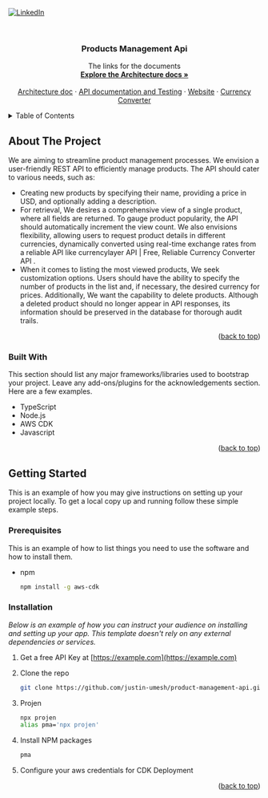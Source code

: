 <!-- Improved compatibility of back to top link: See: https://github.com/othneildrew/Best-README-Template/pull/73 -->
<a name="readme-top"></a>
<!--
*** Thanks for checking out the Best-README-Template. If you have a suggestion
*** that would make this better, please fork the repo and create a pull request
*** or simply open an issue with the tag "enhancement".
*** Don't forget to give the project a star!
*** Thanks again! Now go create something AMAZING! :D
-->



<!-- PROJECT SHIELDS -->
<!--
*** I'm using markdown "reference style" links for readability.
*** Reference links are enclosed in brackets [ ] instead of parentheses ( ).
*** See the bottom of this document for the declaration of the reference variables
*** for contributors-url, forks-url, etc. This is an optional, concise syntax you may use.
*** https://www.markdownguide.org/basic-syntax/#reference-style-links
-->
[![LinkedIn][linkedin-shield]][linkedin-url]



<!-- PROJECT LOGO -->
<br />
<div align="center">
  <h3 align="center">Products Management Api</h3>

  <p align="center">
    The links for the documents
    <br />
    <a href="https://justinumesh.atlassian.net/wiki/external/ZDUxYmEzMTcyZDU4NDIzYzhlZWZhYjZmYmM0ZWUyYjI"><strong>Explore the Architecture docs »</strong></a>
    <br />
    <br />
    <a href="https://justinumesh.atlassian.net/wiki/external/ZDUxYmEzMTcyZDU4NDIzYzhlZWZhYjZmYmM0ZWUyYjI">Architecture doc</a>
    ·
    <a href="https://zvmm013xnd.execute-api.us-east-1.amazonaws.com/prod/v1/explorer">API documentation and Testing</a>
    ·
    <a href="https://">Website</a>
    ·
    <a href="https://console.fastforex.io/">Currency Converter</a>
  </p>
</div>



<!-- TABLE OF CONTENTS -->
<details>
  <summary>Table of Contents</summary>
  <ol>
    <li>
      <a href="#about-the-project">About The Project</a>
      <ul>
        <li><a href="#built-with">Built With</a></li>
      </ul>
    </li>
    <li>
      <a href="#getting-started">Getting Started</a>
      <ul>
        <li><a href="#prerequisites">Prerequisites</a></li>
        <li><a href="#installation">Installation</a></li>
      </ul>
    </li>
  </ol>
</details>



<!-- ABOUT THE PROJECT -->
## About The Project

We are aiming to streamline product management processes. We envision a user-friendly REST API to efficiently manage products. The API should cater to various needs, such as: 
* Creating new products by specifying their name, providing a price in USD, and optionally adding a description.
* For retrieval, We desires a comprehensive view of a single product, where all fields are returned. To gauge product popularity, the API should automatically increment the view count. We also envisions flexibility, allowing users to request product details in different currencies, dynamically converted using real-time exchange rates from a reliable API like currencylayer API | Free, Reliable Currency Converter API .
* When it comes to listing the most viewed products, We seek customization options. Users should have the ability to specify the number of products in the list and, if necessary, the desired currency for prices. Additionally, We want the capability to delete products. Although a deleted product should no longer appear in API responses, its information should be preserved in the database for thorough audit trails.

<p align="right">(<a href="#readme-top">back to top</a>)</p>



### Built With

This section should list any major frameworks/libraries used to bootstrap your project. Leave any add-ons/plugins for the acknowledgements section. Here are a few examples.

* TypeScript
* Node.js
* AWS CDK
* Javascript

<p align="right">(<a href="#readme-top">back to top</a>)</p>



<!-- GETTING STARTED -->
## Getting Started

This is an example of how you may give instructions on setting up your project locally.
To get a local copy up and running follow these simple example steps.

### Prerequisites

This is an example of how to list things you need to use the software and how to install them.
* npm
  ```sh
  npm install -g aws-cdk
  ```

### Installation

_Below is an example of how you can instruct your audience on installing and setting up your app. This template doesn't rely on any external dependencies or services._

1. Get a free API Key at [https://example.com](https://example.com)
2. Clone the repo
   ```sh
   git clone https://github.com/justin-umesh/product-management-api.git
   ```
3. Projen
   ```sh
   npx projen
   alias pma='npx projen'
   ```
   
5. Install NPM packages
   ```sh
   pma
   ```
6. Configure your aws credentials for CDK Deployment


<p align="right">(<a href="#readme-top">back to top</a>)</p>



<!-- MARKDOWN LINKS & IMAGES -->
<!-- https://www.markdownguide.org/basic-syntax/#reference-style-links -->
[linkedin-shield]: https://img.shields.io/badge/-LinkedIn-black.svg?style=for-the-badge&logo=linkedin&colorB=555
[linkedin-url]: https://www.linkedin.com/in/umesh-kumar-n/
[product-screenshot]: images/screenshot.png
[Next.js]: https://img.shields.io/badge/next.js-000000?style=for-the-badge&logo=nextdotjs&logoColor=white
[Next-url]: https://nextjs.org/
[React.js]: https://img.shields.io/badge/React-20232A?style=for-the-badge&logo=react&logoColor=61DAFB
[React-url]: https://reactjs.org/
[Vue.js]: https://img.shields.io/badge/Vue.js-35495E?style=for-the-badge&logo=vuedotjs&logoColor=4FC08D
[Vue-url]: https://vuejs.org/
[Angular.io]: https://img.shields.io/badge/Angular-DD0031?style=for-the-badge&logo=angular&logoColor=white
[Angular-url]: https://angular.io/
[Svelte.dev]: https://img.shields.io/badge/Svelte-4A4A55?style=for-the-badge&logo=svelte&logoColor=FF3E00
[Svelte-url]: https://svelte.dev/
[Laravel.com]: https://img.shields.io/badge/Laravel-FF2D20?style=for-the-badge&logo=laravel&logoColor=white
[Laravel-url]: https://laravel.com
[Bootstrap.com]: https://img.shields.io/badge/Bootstrap-563D7C?style=for-the-badge&logo=bootstrap&logoColor=white
[Bootstrap-url]: https://getbootstrap.com
[JQuery.com]: https://img.shields.io/badge/jQuery-0769AD?style=for-the-badge&logo=jquery&logoColor=white
[JQuery-url]: https://jquery.com 
